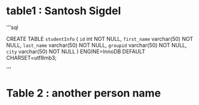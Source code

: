 # table1 : Santosh Sigdel 
   '''sql

CREATE TABLE `studentInfo` (
  `id` int NOT NULL,
  `first_name` varchar(50) NOT NULL,
  `last_name` varchar(50) NOT NULL,
  `groupid` varchar(50) NOT NULL,
  `city` varchar(50) NOT NULL
) ENGINE=InnoDB DEFAULT CHARSET=utf8mb3;

'''
# Table 2 : another person name 
